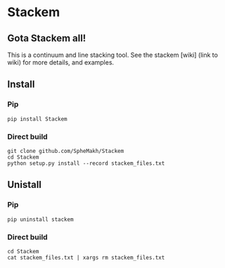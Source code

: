 # Stackem
## Gota Stackem all!

This is a continuum and line stacking tool. See the stackem [wiki] (link to wiki) for more details, and examples. 

## Install

### Pip
```
pip install Stackem
```

### Direct build
```
git clone github.com/SpheMakh/Stackem
cd Stackem
python setup.py install --record stackem_files.txt
```

## Unistall
### Pip
```
pip uninstall stackem
```

### Direct build
```
cd Stackem
cat stackem_files.txt | xargs rm stackem_files.txt
```
